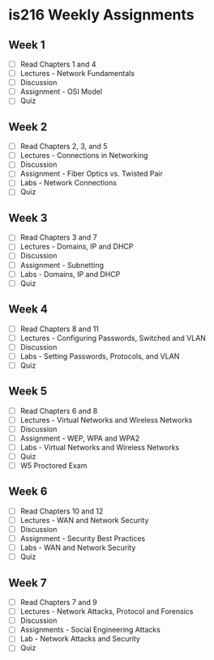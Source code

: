 # is216 Weekly Assignments

## Week 1

- [ ] Read Chapters 1  and 4
- [ ] Lectures  - Network Fundamentals
- [ ] Discussion
- [ ] Assignment  - OSI Model
- [ ] Quiz

## Week 2

- [ ] Read Chapters 2, 3, and 5
- [ ] Lectures - Connections in Networking
- [ ] Discussion
- [ ] Assignment  - Fiber Optics vs. Twisted Pair
- [ ] Labs  - Network Connections
- [ ] Quiz

## Week 3

- [ ] Read Chapters 3 and 7
- [ ] Lectures - Domains, IP and DHCP
- [ ] Discussion
- [ ] Assignment - Subnetting
- [ ] Labs  - Domains, IP and DHCP
- [ ] Quiz

## Week 4

- [ ] Read Chapters 8 and 11
- [ ] Lectures - Configuring Passwords, Switched and VLAN
- [ ] Discussion
- [ ] Labs - Setting Passwords, Protocols, and VLAN
- [ ] Quiz

## Week 5

- [ ] Read Chapters  6 and 8
- [ ] Lectures  - Virtual Networks and Wireless Networks
- [ ] Discussion
- [ ] Assignment - WEP, WPA and WPA2
- [ ] Labs  - Virtual Networks and Wireless Networks
- [ ] Quiz
- [ ] W5  Proctored Exam

## Week 6

- [ ] Read Chapters 10 and 12
- [ ] Lectures  - WAN and Network Security
- [ ] Discussion
- [ ] Assignment  - Security Best Practices
- [ ] Labs  - WAN and Network Security
- [ ] Quiz

## Week 7

- [ ] Read Chapters 7 and 9
- [ ] Lectures  - Network Attacks, Protocol and Forensics
- [ ] Discussion
- [ ] Assignments  - Social Engineering Attacks
- [ ] Lab  - Network Attacks and Security
- [ ] Quiz
